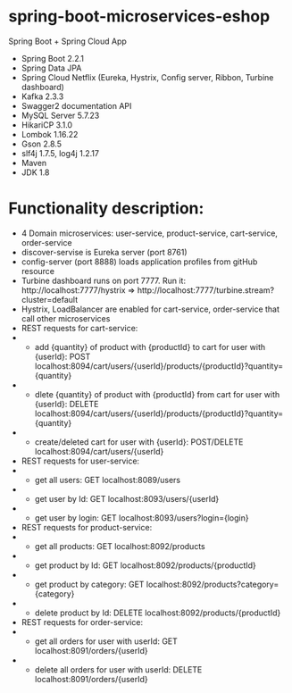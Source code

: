 # spring-boot-microservices-eshop
Spring Boot + Spring Cloud App
- Spring Boot 2.2.1
- Spring Data JPA
- Spring Cloud Netflix (Eureka, Hystrix, Config server, Ribbon, Turbine dashboard)
- Kafka 2.3.3
- Swagger2 documentation API
- MySQL Server 5.7.23 
- HikariCP 3.1.0
- Lombok 1.16.22
- Gson 2.8.5
- slf4j 1.7.5, log4j 1.2.17
- Maven
- JDK 1.8

# Functionality description:
- 4 Domain microservices: user-service, product-service, cart-service, order-service
- discover-servise is Eureka server (port 8761)
- config-server (port 8888) loads application profiles from gitHub resource
- Turbine dashboard runs on port 7777. Run it: http://localhost:7777/hystrix => http://localhost:7777/turbine.stream?cluster=default
- Hystrix, LoadBalancer are enabled for cart-service, order-service that call other microservices
- REST requests for cart-service:
- - add {quantity} of product with {productId} to cart for user with {userId}:
POST localhost:8094/cart/users/{userId}/products/{productId}?quantity={quantity}
- - dlete {quantity} of product with {productId} from cart for user with {userId}:
DELETE localhost:8094/cart/users/{userId}/products/{productId}?quantity={quantity}
- - create/deleted cart for user with {userId}:
POST/DELETE localhost:8094/cart/users/{userId}
- REST requests for user-service:
- - get all users: GET localhost:8089/users
- - get user by Id: GET localhost:8093/users/{userId}
- - get user by login: GET localhost:8093/users?login={login}
- REST requests for product-service:
- - get all products: GET localhost:8092/products
- - get product by Id: GET localhost:8092/products/{productId}
- - get product by category: GET localhost:8092/products?category={category}
- - delete product by Id: DELETE localhost:8092/products/{productId}
- REST requests for order-service:
- - get all orders for user with userId: GET localhost:8091/orders/{userId}
- - delete all orders for user with userId: DELETE localhost:8091/orders/{userId}
